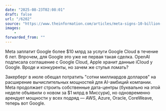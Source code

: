 ```yaml
---
date: "2025-08-23T02:08:01"
draft: false
url: "/6202"
source: "https://www.theinformation.com/articles/meta-signs-10-billion-plus-cloud-deal-google?rc=ukjmk2"
images:
    -
forwarded_from: ""
---
```


Meta заплатит Google более $10 млрд за услуги Google Cloud в течение 6 лет. Впрочем, для Google это уже не первая такая сделка. OpenAI подписала соглашение с Google Cloud, Apple хранит данные iCloud у Google. Вроде и конкуренты, но зачем же стулья ломать?

Закерберг в июле обещал потратить "сотни миллиардов долларов" на расширение вычислительных мощностей для AI-амбиций компании. Meta продолжает строить собственные дата-центры (буквально на этой неделе объявили о новом за $1 млрд в Миссури), но одновременно арендует мощности у всех подряд — AWS, Azure, Oracle, CoreWeave, теперь вот Google.
